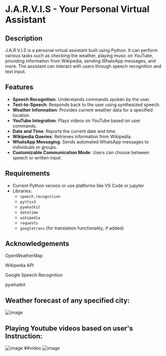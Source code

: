 # J.A.R.V.I.S - Your Personal Virtual Assistant

## Description
J.A.R.V.I.S is a personal virtual assistant built using Python. It can perform various tasks such as checking the weather, playing music on YouTube, providing information from Wikipedia, sending WhatsApp messages, and more. The assistant can interact with users through speech recognition and text input.

## Features
- **Speech Recognition**: Understands commands spoken by the user.
- **Text-to-Speech**: Responds back to the user using synthesized speech.
- **Weather Information**: Provides current weather data for a specified location.
- **YouTube Integration**: Plays videos on YouTube based on user commands.
- **Date and Time**: Reports the current date and time.
- **Wikipedia Queries**: Retrieves information from Wikipedia.
- **WhatsApp Messaging**: Sends automated WhatsApp messages to individuals or groups.
- **Customizable Communication Mode**: Users can choose between speech or written input.

## Requirements
-  Current Python version or use  platforms like VS Code or jupyter
- Libraries:
  - `speech_recognition`
  - `pyttsx3`
  - `pywhatkit`
  - `datetime`
  - `wikipedia`
  - `requests`
  - `googletrans` (for translation functionality, if added)
## Acknowledgements
OpenWeatherMap

Wikipedia API

Google Speech Recognition

pywhatkit
## Weather forecast of any specified city:
![image](https://github.com/user-attachments/assets/989f5d87-6b71-4e77-940e-ea06b293881d)
## Playing Youtube videos based on user's Instruction:
![image](https://github.com/user-attachments/assets/a61088ed-dc8e-44b4-aa46-197a6e44c127)
##video
![image](https://github.com/user-attachments/assets/0f82a722-56a0-4e2d-b513-37456a271f51)








